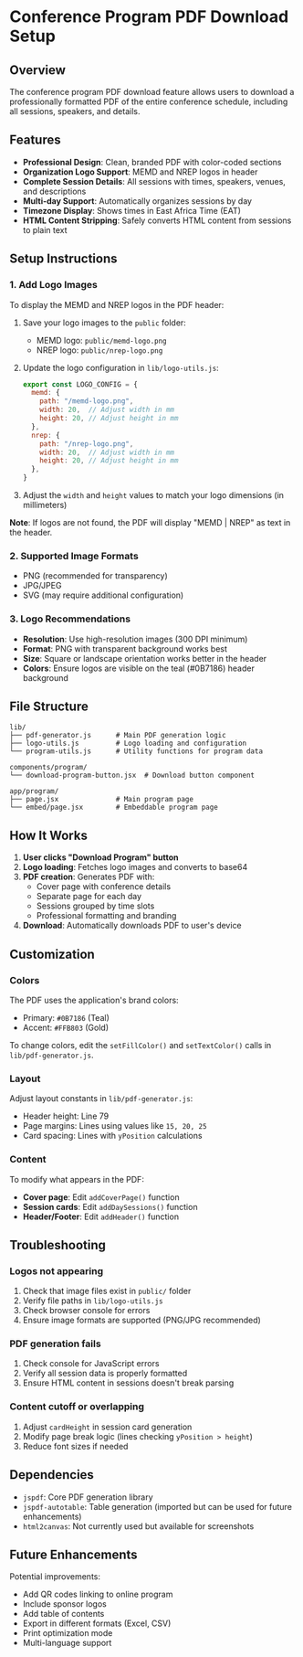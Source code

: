 # Conference Program PDF Download Setup

## Overview

The conference program PDF download feature allows users to download a professionally formatted PDF of the entire conference schedule, including all sessions, speakers, and details.

## Features

- **Professional Design**: Clean, branded PDF with color-coded sections
- **Organization Logo Support**: MEMD and NREP logos in header
- **Complete Session Details**: All sessions with times, speakers, venues, and descriptions
- **Multi-day Support**: Automatically organizes sessions by day
- **Timezone Display**: Shows times in East Africa Time (EAT)
- **HTML Content Stripping**: Safely converts HTML content from sessions to plain text

## Setup Instructions

### 1. Add Logo Images

To display the MEMD and NREP logos in the PDF header:

1. Save your logo images to the `public` folder:
   - MEMD logo: `public/memd-logo.png`
   - NREP logo: `public/nrep-logo.png`

2. Update the logo configuration in `lib/logo-utils.js`:
   ```javascript
   export const LOGO_CONFIG = {
     memd: {
       path: "/memd-logo.png",
       width: 20,  // Adjust width in mm
       height: 20, // Adjust height in mm
     },
     nrep: {
       path: "/nrep-logo.png",
       width: 20,  // Adjust width in mm
       height: 20, // Adjust height in mm
     },
   }
   ```

3. Adjust the `width` and `height` values to match your logo dimensions (in millimeters)

**Note**: If logos are not found, the PDF will display "MEMD | NREP" as text in the header.

### 2. Supported Image Formats

- PNG (recommended for transparency)
- JPG/JPEG
- SVG (may require additional configuration)

### 3. Logo Recommendations

- **Resolution**: Use high-resolution images (300 DPI minimum)
- **Format**: PNG with transparent background works best
- **Size**: Square or landscape orientation works better in the header
- **Colors**: Ensure logos are visible on the teal (#0B7186) header background

## File Structure

```
lib/
├── pdf-generator.js      # Main PDF generation logic
├── logo-utils.js         # Logo loading and configuration
└── program-utils.js      # Utility functions for program data

components/program/
└── download-program-button.jsx  # Download button component

app/program/
├── page.jsx              # Main program page
└── embed/page.jsx        # Embeddable program page
```

## How It Works

1. **User clicks "Download Program" button**
2. **Logo loading**: Fetches logo images and converts to base64
3. **PDF creation**: Generates PDF with:
   - Cover page with conference details
   - Separate page for each day
   - Sessions grouped by time slots
   - Professional formatting and branding
4. **Download**: Automatically downloads PDF to user's device

## Customization

### Colors

The PDF uses the application's brand colors:
- Primary: `#0B7186` (Teal)
- Accent: `#FFB803` (Gold)

To change colors, edit the `setFillColor()` and `setTextColor()` calls in `lib/pdf-generator.js`.

### Layout

Adjust layout constants in `lib/pdf-generator.js`:
- Header height: Line 79
- Page margins: Lines using values like `15, 20, 25`
- Card spacing: Lines with `yPosition` calculations

### Content

To modify what appears in the PDF:
- **Cover page**: Edit `addCoverPage()` function
- **Session cards**: Edit `addDaySessions()` function
- **Header/Footer**: Edit `addHeader()` function

## Troubleshooting

### Logos not appearing
1. Check that image files exist in `public/` folder
2. Verify file paths in `lib/logo-utils.js`
3. Check browser console for errors
4. Ensure image formats are supported (PNG/JPG recommended)

### PDF generation fails
1. Check console for JavaScript errors
2. Verify all session data is properly formatted
3. Ensure HTML content in sessions doesn't break parsing

### Content cutoff or overlapping
1. Adjust `cardHeight` in session card generation
2. Modify page break logic (lines checking `yPosition > height`)
3. Reduce font sizes if needed

## Dependencies

- `jspdf`: Core PDF generation library
- `jspdf-autotable`: Table generation (imported but can be used for future enhancements)
- `html2canvas`: Not currently used but available for screenshots

## Future Enhancements

Potential improvements:
- Add QR codes linking to online program
- Include sponsor logos
- Add table of contents
- Export in different formats (Excel, CSV)
- Print optimization mode
- Multi-language support
